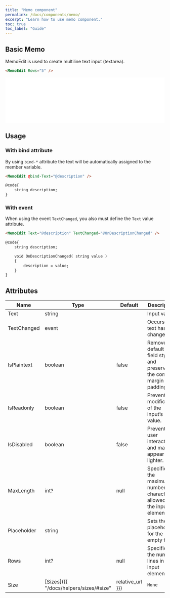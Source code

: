 ```yaml
---
title: "Memo component"
permalink: /docs/components/memo/
excerpt: "Learn how to use memo component."
toc: true
toc_label: "Guide"
---
```


## Basic Memo

MemoEdit is used to create multiline text input (textarea).

```html
<MemoEdit Rows="5" />
```

<iframe src="/examples/forms/memo/" frameborder="0" scrolling="no" style="width:100%;height:143px;"></iframe>

## Usage

### With bind attribute

By using `bind-*` attribute the text will be automatically assigned to the member variable.

```html
<MemoEdit @bind-Text="@description" />

@code{
    string description;
}
```

### With event

When using the event `TextChanged`, you also must define the `Text` value attribute.

```html
<MemoEdit Text="@description" TextChanged="@OnDescriptionChanged" />

@code{
    string description;

    void OnDescriptionChanged( string value )
    {
        description = value;
    }
}
```

## Attributes

| Name        | Type                                                         | Default | Description                                                                                          |
|-------------|--------------------------------------------------------------|---------|------------------------------------------------------------------------------------------------------|
| Text        | string                                                       |         | Input value.                                                                                         |
| TextChanged | event                                                        |         | Occurs after text has changed.                                                                       |
| IsPlaintext | boolean                                                      | false   | Remove the default form field styling and preserve the correct margin and padding.                   |
| IsReadonly  | boolean                                                      | false   | Prevents modification of the input’s value.                                                          |
| IsDisabled  | boolean                                                      | false   | Prevents user interactions and make it appear lighter.                                               |
| MaxLength   | int?                                                         | null    | Specifies the maximum number of characters allowed in the input element.                             |
| Placeholder | string                                                       |         | Sets the placeholder for the empty text.                                                             |
| Rows        | int?                                                         | null    | Specifies the number lines in the input element.                                                     |
| Size        | [Sizes]({{ "/docs/helpers/sizes/#size" | relative_url }})    | `None`  | Component size variations.                                                                           |